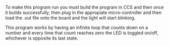 To make this program run you must build the program in CCS and then once it builds successfully, then plug in the appropiate micro-controller and then load the .out file onto the board and the light will start blinking.

This program works by having an infinite loop that counts down on a number and every time that count reaches zero the LED is toggled on/off, whichever is opposite its last state.
